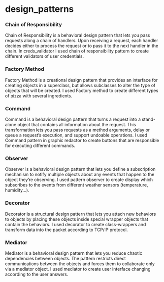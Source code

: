 # design_patterns

### Chain of Responsibility
Chain of Responsibility is a behavioral design pattern that lets you pass requests along a chain of handlers.
Upon receiving a request, each handler decides either to process the request or to pass it to the next handler in the chain.
In creds_validator I used chain of responsibility pattern to create different validators of user credentials.

### Factory Method

Factory Method is a creational design pattern that provides an interface for creating objects in a superclass, but allows subclasses to alter the type of objects that will be created.
I used Factory method to create different types of pizza with several ingredients.

### Command

Command is a behavioral design pattern that turns a request into a stand-alone object that contains all information about the request. 
This transformation lets you pass requests as a method arguments, delay or queue a request’s execution, and support undoable operations.
I used Command pattern in graphic redactor to create buttons that are responsible for executing different commands.

### Observer

Observer is a behavioral design pattern that lets you define a subscription mechanism to notify multiple objects about any events that happen to the object they’re observing.
I used pattern observer to create display which subscribes to the events from different weather sensors (temperature, humidity...).

### Decorator

Decorator is a structural design pattern that lets you attach new behaviors to objects by placing these objects inside special wrapper objects that contain the behaviors.
I used decorator to create class-wrappers and transform data into the packet according to TCP/IP protocol.

### Mediator
Mediator is a behavioral design pattern that lets you reduce chaotic dependencies between objects. The pattern restricts direct communications 
between the objects and forces them to collaborate only via a mediator object.
I used mediator to create user interface changing according to the user answers.
